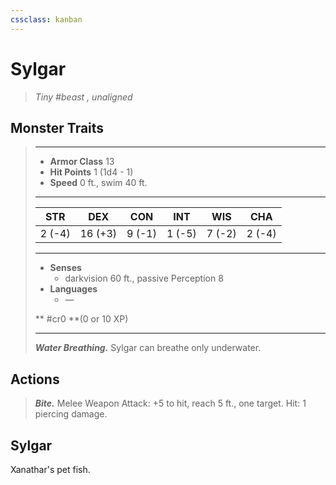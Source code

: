 ```yaml
---
cssclass: kanban
---
```


# Sylgar
>*Tiny #beast , unaligned*
## Monster Traits
>___
>- **Armor Class** 13
>- **Hit Points** 1 (1d4 - 1)
>- **Speed** 0 ft., swim 40 ft.
>___
>|STR|DEX|CON|INT|WIS|CHA|
>|:---:|:---:|:---:|:---:|:---:|:---:|
>|2 (-4)|16 (+3)|9 (-1)|1 (-5)|7 (-2)|2 (-4)|
>___
>- **Senses**
>	 - darkvision 60 ft., passive Perception 8
>- **Languages**
>	 - —
>
> ** #cr0 **(0 or 10 XP)
>___
>***Water Breathing.*** Sylgar can breathe only underwater.  
>
## Actions
>***Bite.*** Melee Weapon Attack: +5 to hit, reach 5 ft., one target. Hit: 1 piercing damage.
## Sylgar
Xanathar's pet fish.